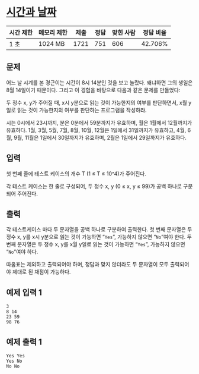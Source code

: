 # [시간과 날짜](https://www.acmicpc.net/problem/25024)

| 시간 제한 | 메모리 제한 | 제출 | 정답 | 맞힌 사람 | 정답 비율 |
| --- | --- | --- | --- | --- | --- |
| 1 초 | 1024 MB | 1721 | 751 | 606 | 42.706% |

## 문제

어느 날 시계를 본 경근이는 시간이 8시 14분인 것을 보고 놀랐다. 왜냐하면 그의 생일은 8월 14일이기 때문이다. 그리고 이 경험을 바탕으로 다음과 같은 문제를 만들었다:

두 정수 x, y가 주어질 때, x시 y분으로 읽는 것이 가능한지의 여부를 판단하면서, x월 y일로 읽는 것이 가능한지의 여부를 판단하는 프로그램을 작성하라.

시는 0시에서 23시까지, 분은 0분에서 59분까지가 유효하며, 월은 1월에서 12월까지가 유효하다. 1월, 3월, 5월, 7월, 8월, 10월, 12월은 1일에서 31일까지가 유효하고, 4월, 6월, 9월, 11월은 1일에서 30일까지가 유효하며, 2월은 1일에서 29일까지가 유효하다.

## 입력

첫 번째 줄에 테스트 케이스의 개수 T (1 ≤ T ≤ 10^4)가 주어진다.

각 테스트 케이스는 한 줄로 구성되어, 두 정수 x, y (0 ≤ x, y ≤ 99)가 공백 하나로 구분되어 주어진다.

## 출력

각 테스트케이스 마다 두 문자열을 공백 하나로 구분하여 출력한다. 첫 번째 문자열은 두 정수 x, y를 x시 y분으로 읽는 것이 가능하면 “`Yes`”, 가능하지 않으면 “`No`”여야 한다. 두 번째 문자열은 두 정수 x, y를 x월 y일로 읽는 것이 가능하면 “`Yes`”, 가능하지 않으면 “`No`”여야 하다.

따옴표는 제외하고 출력되어야 하며, 정답과 맞지 않더라도 두 문자열이 모두 출력되어야 제대로 된 채점이 가능하다.

## 예제 입력 1

```
3
8 14
23 59
98 76

```

## 예제 출력 1

```
Yes Yes
Yes No
No No
```
